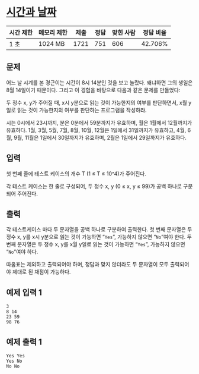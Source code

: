 # [시간과 날짜](https://www.acmicpc.net/problem/25024)

| 시간 제한 | 메모리 제한 | 제출 | 정답 | 맞힌 사람 | 정답 비율 |
| --- | --- | --- | --- | --- | --- |
| 1 초 | 1024 MB | 1721 | 751 | 606 | 42.706% |

## 문제

어느 날 시계를 본 경근이는 시간이 8시 14분인 것을 보고 놀랐다. 왜냐하면 그의 생일은 8월 14일이기 때문이다. 그리고 이 경험을 바탕으로 다음과 같은 문제를 만들었다:

두 정수 x, y가 주어질 때, x시 y분으로 읽는 것이 가능한지의 여부를 판단하면서, x월 y일로 읽는 것이 가능한지의 여부를 판단하는 프로그램을 작성하라.

시는 0시에서 23시까지, 분은 0분에서 59분까지가 유효하며, 월은 1월에서 12월까지가 유효하다. 1월, 3월, 5월, 7월, 8월, 10월, 12월은 1일에서 31일까지가 유효하고, 4월, 6월, 9월, 11월은 1일에서 30일까지가 유효하며, 2월은 1일에서 29일까지가 유효하다.

## 입력

첫 번째 줄에 테스트 케이스의 개수 T (1 ≤ T ≤ 10^4)가 주어진다.

각 테스트 케이스는 한 줄로 구성되어, 두 정수 x, y (0 ≤ x, y ≤ 99)가 공백 하나로 구분되어 주어진다.

## 출력

각 테스트케이스 마다 두 문자열을 공백 하나로 구분하여 출력한다. 첫 번째 문자열은 두 정수 x, y를 x시 y분으로 읽는 것이 가능하면 “`Yes`”, 가능하지 않으면 “`No`”여야 한다. 두 번째 문자열은 두 정수 x, y를 x월 y일로 읽는 것이 가능하면 “`Yes`”, 가능하지 않으면 “`No`”여야 하다.

따옴표는 제외하고 출력되어야 하며, 정답과 맞지 않더라도 두 문자열이 모두 출력되어야 제대로 된 채점이 가능하다.

## 예제 입력 1

```
3
8 14
23 59
98 76

```

## 예제 출력 1

```
Yes Yes
Yes No
No No
```
